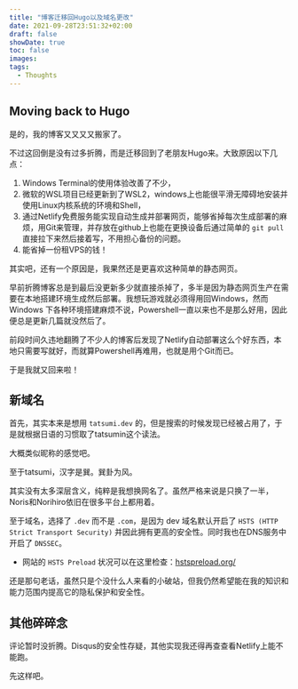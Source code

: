 ```yaml
---
title: "博客迁移回Hugo以及域名更改"
date: 2021-09-28T23:51:32+02:00
draft: false
showDate: true
toc: false
images:
tags:
  - Thoughts
---
```


## Moving back to Hugo

是的，我的博客又又又又搬家了。

不过这回倒是没有过多折腾，而是迁移回到了老朋友Hugo来。大致原因以下几点：

1. Windows Terminal的使用体验改善了不少，
2. 微软的WSL项目已经更新到了WSL2，windows上也能很平滑无障碍地安装并使用Linux内核系统的环境和Shell，
3. 通过Netlify免费服务能实现自动生成并部署网页，能够省掉每次生成部署的麻烦，用Git来管理，并存放在github上也能在更换设备后通过简单的 `git pull` 直接拉下来然后接着写，不用担心备份的问题。
4. 能省掉一份租VPS的钱！

其实吧，还有一个原因是，我果然还是更喜欢这种简单的静态网页。

早前折腾博客总是到最后没更新多少就直接杀掉了，多半是因为静态网页生产在需要在本地搭建环境生成然后部署。我想玩游戏就必须得用回Windows，然而 Windows 下各种环境搭建麻烦不说，Powershell一直以来也不是那么好用，因此便总是更新几篇就没然后了。

前段时间久违地翻腾了不少人的博客后发现了Netlify自动部署这么个好东西，本地只需要写就好，而就算Powershell再难用，也就是用个Git而已。

于是我就又回来啦！

## 新域名

首先，其实本来是想用 `tatsumi.dev` 的，但是搜索的时候发现已经被占用了，于是就根据日语的习惯取了tatsumin这个读法。

大概类似昵称的感觉吧。

至于tatsumi，汉字是巽。巽卦为风。

其实没有太多深层含义，纯粹是我想换网名了。虽然严格来说是只换了一半，Noris和Norihiro依旧在很多平台上都用着。

至于域名，选择了 `.dev` 而不是 `.com`，是因为 dev 域名默认开启了 `HSTS (HTTP Strict Transport Security)` 并因此拥有更高的安全性。同时我也在DNS服务中开启了 `DNSSEC`。

- 网站的 `HSTS Preload` 状况可以在这里检查：[hstspreload.org/](https://hstspreload.org/)

还是那句老话，虽然只是个没什么人来看的小破站，但我仍然希望能在我的知识和能力范围内提高它的隐私保护和安全性。

## 其他碎碎念

评论暂时没折腾。Disqus的安全性存疑，其他实现我还得再查查看Netlify上能不能跑。

先这样吧。
